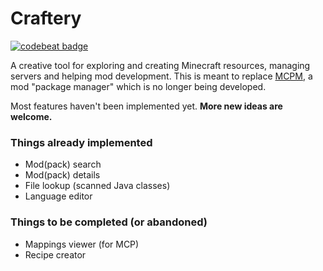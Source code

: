 # Craftery
[![codebeat badge](https://codebeat.co/badges/29494d3d-5887-4703-acef-7d063929c97f)](https://codebeat.co/projects/github-com-szewek-mctool-master)

A creative tool for exploring and creating Minecraft resources, managing servers and helping mod development.
This is meant to replace [MCPM](https://github.com/Szewek/mcpm), a mod "package manager" which is no longer being developed.

Most features haven't been implemented yet. **More new ideas are welcome.**

### Things already implemented
- Mod(pack) search
- Mod(pack) details
- File lookup (scanned Java classes)
- Language editor

### Things to be completed (or abandoned)
- Mappings viewer (for MCP)
- Recipe creator